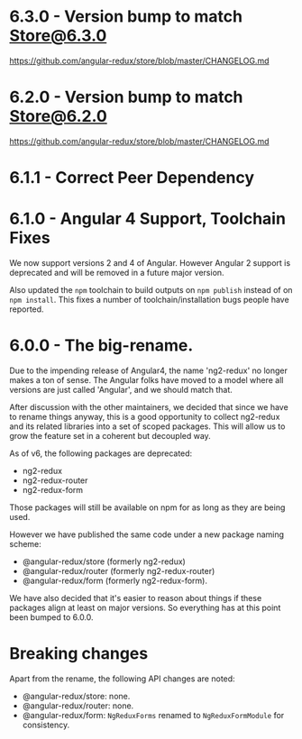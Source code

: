 # 6.3.0 - Version bump to match Store@6.3.0

https://github.com/angular-redux/store/blob/master/CHANGELOG.md

# 6.2.0 - Version bump to match Store@6.2.0

https://github.com/angular-redux/store/blob/master/CHANGELOG.md

# 6.1.1 - Correct Peer Dependency

# 6.1.0 - Angular 4 Support, Toolchain Fixes

We now support versions 2 and 4 of Angular. However Angular 2 support is
deprecated and will be removed in a future major version.

Also updated the `npm` toolchain to build outputs on `npm publish` instead of
on `npm install`. This fixes a number of toolchain/installation bugs people
have reported.

# 6.0.0 - The big-rename.

Due to the impending release of Angular4, the name 'ng2-redux' no longer makes
a ton of sense.  The Angular folks have moved to a model where all versions are
just called 'Angular', and we should match that.

After discussion with the other maintainers, we decided that since we have to
rename things anyway, this is a good opportunity to collect ng2-redux and its
related libraries into a set of scoped packages. This will allow us to grow
the feature set in a coherent but decoupled way.

As of v6, the following packages are deprecated:

* ng2-redux
* ng2-redux-router
* ng2-redux-form

Those packages will still be available on npm for as long as they are being used.

However we have published the same code under a new package naming scheme:

* @angular-redux/store (formerly ng2-redux)
* @angular-redux/router (formerly ng2-redux-router)
* @angular-redux/form (formerly ng2-redux-form).

We have also decided that it's easier to reason about things if these packages
align at least on major versions. So everything has at this point been bumped
to 6.0.0.

# Breaking changes

Apart from the rename, the following API changes are noted:

* @angular-redux/store: none.
* @angular-redux/router: none.
* @angular-redux/form: `NgReduxForms` renamed to `NgReduxFormModule` for consistency.
